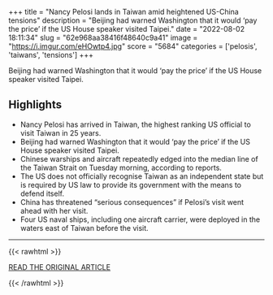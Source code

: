 +++
title = "Nancy Pelosi lands in Taiwan amid heightened US-China tensions"
description = "Beijing had warned Washington that it would ‘pay the price’ if the US House speaker visited Taipei."
date = "2022-08-02 18:11:34"
slug = "62e968aa38416f48640c9a41"
image = "https://i.imgur.com/eHOwtp4.jpg"
score = "5684"
categories = ['pelosis', 'taiwans', 'tensions']
+++

Beijing had warned Washington that it would ‘pay the price’ if the US House speaker visited Taipei.

## Highlights

- Nancy Pelosi has arrived in Taiwan, the highest ranking US official to visit Taiwan in 25 years.
- Beijing had warned Washington that it would ‘pay the price’ if the US House speaker visited Taipei.
- Chinese warships and aircraft repeatedly edged into the median line of the Taiwan Strait on Tuesday morning, according to reports.
- The US does not officially recognise Taiwan as an independent state but is required by US law to provide its government with the means to defend itself.
- China has threatened “serious consequences” if Pelosi’s visit went ahead with her visit.
- Four US naval ships, including one aircraft carrier, were deployed in the waters east of Taiwan before the visit.

---

{{< rawhtml >}}
  <p class="article-category">
    <a target="_blank" href="https://www.aljazeera.com/news/2022/8/2/nancy-pelosi-lands-in-taiwan-amid-heightened-us-china-tensions">READ THE ORIGINAL ARTICLE</a>
  </p>
{{< /rawhtml >}}
